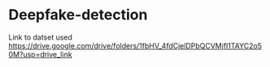 # Deepfake-detection

Link to datset used https://drive.google.com/drive/folders/1fbHV_4fdCjelDPbQCVMjfl1TAYC2o50M?usp=drive_link
